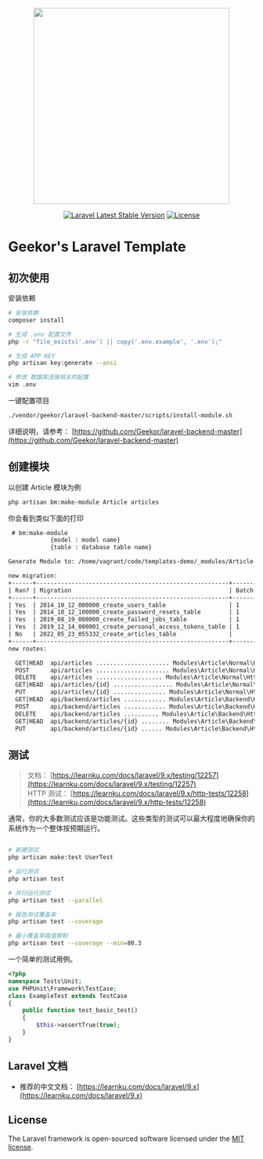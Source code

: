 <p align="center"><a href="https://laravel.com" target="_blank"><img src="https://raw.githubusercontent.com/laravel/art/master/logo-lockup/5%20SVG/2%20CMYK/1%20Full%20Color/laravel-logolockup-cmyk-red.svg" width="400"></a></p>

<p align="center">
<a href="https://packagist.org/packages/laravel/framework"><img src="https://img.shields.io/packagist/v/laravel/framework" alt="Laravel Latest Stable Version"></a>
<a href="https://packagist.org/packages/laravel/framework"><img src="https://img.shields.io/packagist/l/laravel/framework" alt="License"></a>
</p>

# Geekor's Laravel Template

## 初次使用

安装依赖

```sh
# 安装依赖
composer install

# 生成 .env 配置文件
php -r "file_exists('.env') || copy('.env.example', '.env');"

# 生成 APP KEY
php artisan key:generate --ansi

# 修改 数据库连接相关的配置
vim .env
```

一键配置项目

```sh
./vendor/geekor/laravel-backend-master/scripts/install-module.sh
```

详细说明，请参考： [https://github.com/Geekor/laravel-backend-master](https://github.com/Geekor/laravel-backend-master)  

## 创建模块

以创建 Article 模块为例

```sh
php artisan bm:make-module Article articles
```
你会看到类似下面的打印

```txt
 # bm:make-module
            {model : model name}
            {table : database table name}

Generate Module to: /home/vagrant/code/templates-demo/_modules/Article

new migration:
+------+-------------------------------------------------------+-------+
| Ran? | Migration                                             | Batch |
+------+-------------------------------------------------------+-------+
| Yes  | 2014_10_12_000000_create_users_table                  | 1     |
| Yes  | 2014_10_12_100000_create_password_resets_table        | 1     |
| Yes  | 2019_08_19_000000_create_failed_jobs_table            | 1     |
| Yes  | 2019_12_14_000001_create_personal_access_tokens_table | 1     |
| No   | 2022_05_23_055332_create_articles_table               |       |
+------+-------------------------------------------------------+-------+
new routes:

  GET|HEAD  api/articles ..................... Modules\Article\Normal\Http\Controllers\Api\ArticleController@index
  POST      api/articles ..................... Modules\Article\Normal\Http\Controllers\Api\ArticleController@store
  DELETE    api/articles ................... Modules\Article\Normal\Http\Controllers\Api\ArticleController@destroy
  GET|HEAD  api/articles/{id} ................. Modules\Article\Normal\Http\Controllers\Api\ArticleController@show
  PUT       api/articles/{id} ............... Modules\Article\Normal\Http\Controllers\Api\ArticleController@update
  GET|HEAD  api/backend/articles ............ Modules\Article\Backend\Http\Controllers\Api\ArticleController@index
  POST      api/backend/articles ............ Modules\Article\Backend\Http\Controllers\Api\ArticleController@store
  DELETE    api/backend/articles .......... Modules\Article\Backend\Http\Controllers\Api\ArticleController@destroy
  GET|HEAD  api/backend/articles/{id} ........ Modules\Article\Backend\Http\Controllers\Api\ArticleController@show
  PUT       api/backend/articles/{id} ...... Modules\Article\Backend\Http\Controllers\Api\ArticleController@update

```

## 测试
> 文档： [https://learnku.com/docs/laravel/9.x/testing/12257](https://learnku.com/docs/laravel/9.x/testing/12257)  
> HTTP 测试：  [https://learnku.com/docs/laravel/9.x/http-tests/12258](https://learnku.com/docs/laravel/9.x/http-tests/12258)  

通常，你的大多数测试应该是功能测试。这些类型的测试可以最大程度地确保你的系统作为一个整体按预期运行。

```sh

# 新建测试
php artisan make:test UserTest

# 运行测试
php artisan test

# 并行运行测试
php artisan test --parallel

# 报告测试覆盖率
php artisan test --coverage

# 最小覆盖率阈值限制
php artisan test --coverage --min=80.3

```

一个简单的测试用例。

```php
<?php
namespace Tests\Unit;
use PHPUnit\Framework\TestCase;
class ExampleTest extends TestCase
{
    public function test_basic_test()
    {
        $this->assertTrue(true);
    }
}
```

## Laravel 文档

- 推荐的中文文档： [https://learnku.com/docs/laravel/9.x](https://learnku.com/docs/laravel/9.x)

## License

The Laravel framework is open-sourced software licensed under the [MIT license](https://opensource.org/licenses/MIT).
